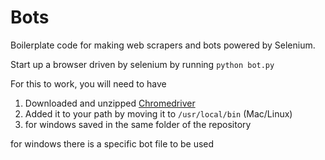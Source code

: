 # Bots

Boilerplate code for making web scrapers and bots powered by Selenium.

Start up a browser driven by selenium by running `python bot.py`

For this to work, you will need to have
1. Downloaded and unzipped [Chromedriver](https://chromedriver.chromium.org/downloads)
2. Added it to your path by moving it to `/usr/local/bin` (Mac/Linux) 
3. for windows saved in the same folder of the repository 

for windows there is a specific bot file to be used
